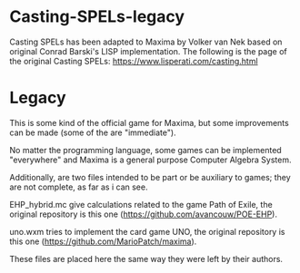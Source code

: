 # Casting-SPELs-legacy
Casting SPELs has been adapted to Maxima by Volker van Nek based on original Conrad Barski's LISP implementation.
The following is the page of the original Casting SPELs: https://www.lisperati.com/casting.html

# Legacy
This is some kind of the official game for Maxima, but some improvements can be made (some of the are "immediate").

No matter the programming language, some games can be implemented "everywhere" and Maxima is a general purpose Computer Algebra System.

Additionally, are two files intended to be part or be auxiliary to games; they are not complete, as far as i can see.

EHP_hybrid.mc give calculations related to the game Path of Exile, the original repository is this one (https://github.com/avancouw/POE-EHP).

uno.wxm tries to implement the card game UNO, the original repository is this one (https://github.com/MarioPatch/maxima).

These files are placed here the same way they were left by their authors.
